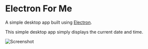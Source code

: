 # Electron For Me

A simple desktop app built using [Electron](http://electron.atom.io/).

This simple desktop app simply displays the current date and time.

![Screenshot](https://git.autodesk.com/raw/angarap/ElectronForMe/master/electronforme.png)
